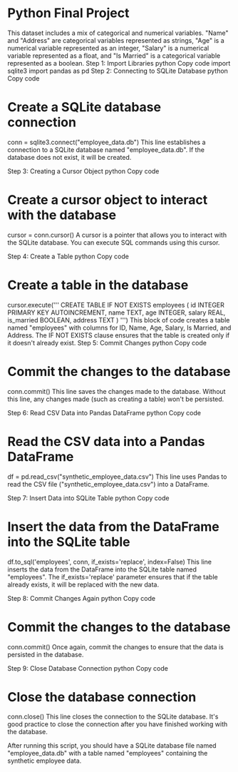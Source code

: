 
# Python Final Project

This dataset includes a mix of categorical and numerical variables. "Name" and "Address" are categorical variables represented as strings, "Age" is a numerical variable represented as an integer, "Salary" is a numerical variable represented as a float, and "Is Married" is a categorical variable represented as a boolean.
Step 1: Import Libraries
python
Copy code
import sqlite3
import pandas as pd
Step 2: Connecting to SQLite Database
python
Copy code
# Create a SQLite database connection
conn = sqlite3.connect("employee_data.db")
This line establishes a connection to a SQLite database named "employee_data.db". If the database does not exist, it will be created.

Step 3: Creating a Cursor Object
python
Copy code
# Create a cursor object to interact with the database
cursor = conn.cursor()
A cursor is a pointer that allows you to interact with the SQLite database. You can execute SQL commands using this cursor.

Step 4: Create a Table
python
Copy code
# Create a table in the database
cursor.execute('''
    CREATE TABLE IF NOT EXISTS employees (
        id INTEGER PRIMARY KEY AUTOINCREMENT,
        name TEXT,
        age INTEGER,
        salary REAL,
        is_married BOOLEAN,
        address TEXT
    )
''')
This block of code creates a table named "employees" with columns for ID, Name, Age, Salary, Is Married, and Address. The IF NOT EXISTS clause ensures that the table is created only if it doesn't already exist.
Step 5: Commit Changes
python
Copy code
# Commit the changes to the database
conn.commit()
This line saves the changes made to the database. Without this line, any changes made (such as creating a table) won't be persisted.

Step 6: Read CSV Data into Pandas DataFrame
python
Copy code
# Read the CSV data into a Pandas DataFrame
df = pd.read_csv("synthetic_employee_data.csv")
This line uses Pandas to read the CSV file ("synthetic_employee_data.csv") into a DataFrame.

Step 7: Insert Data into SQLite Table
python
Copy code
# Insert the data from the DataFrame into the SQLite table
df.to_sql('employees', conn, if_exists='replace', index=False)
This line inserts the data from the DataFrame into the SQLite table named "employees". The if_exists='replace' parameter ensures that if the table already exists, it will be replaced with the new data.

Step 8: Commit Changes Again
python
Copy code
# Commit the changes to the database
conn.commit()
Once again, commit the changes to ensure that the data is persisted in the database.

Step 9: Close Database Connection
python
Copy code
# Close the database connection
conn.close()
This line closes the connection to the SQLite database. It's good practice to close the connection after you have finished working with the database.

After running this script, you should have a SQLite database file named "employee_data.db" with a table named "employees" containing the synthetic employee data.

